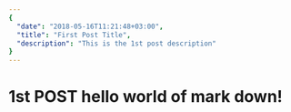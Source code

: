 ```yaml
---
{
  "date": "2018-05-16T11:21:48+03:00",
  "title": "First Post Title",
  "description": "This is the 1st post description"
}
---
```

# 1st POST **hello world** of mark down!